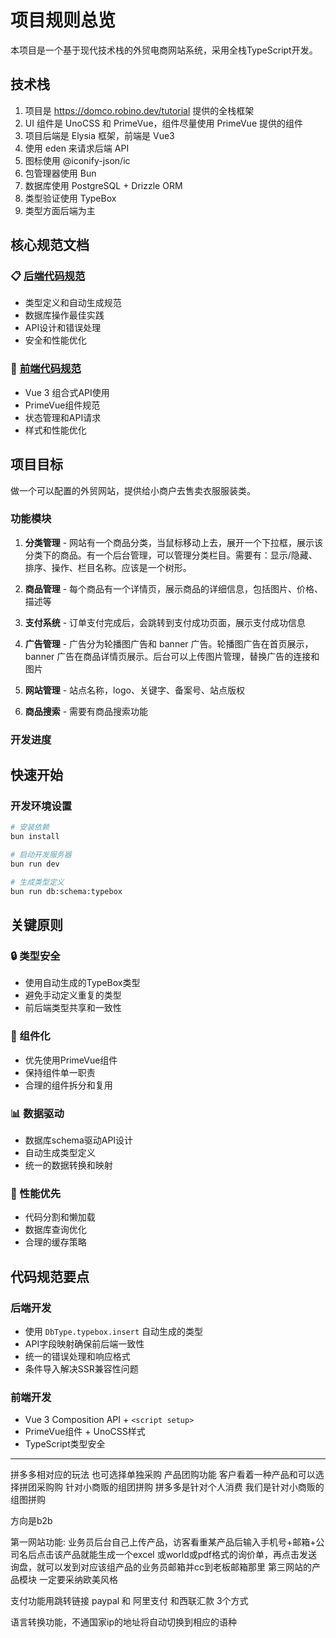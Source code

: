 # 项目规则总览

本项目是一个基于现代技术栈的外贸电商网站系统，采用全栈TypeScript开发。

## 技术栈
1. 项目是 https://domco.robino.dev/tutorial 提供的全栈框架
2. UI 组件是 UnoCSS 和 PrimeVue，组件尽量使用 PrimeVue 提供的组件
3. 项目后端是 Elysia 框架，前端是 Vue3
4. 使用 eden 来请求后端 API
5. 图标使用 @iconify-json/ic
6. 包管理器使用 Bun
7. 数据库使用 PostgreSQL + Drizzle ORM
8. 类型验证使用 TypeBox
9. 类型方面后端为主

## 核心规范文档

### 📋 [后端代码规范](./backend_coding_standards.md)
- 类型定义和自动生成规范
- 数据库操作最佳实践
- API设计和错误处理
- 安全和性能优化

### 🎨 [前端代码规范](./frontend_coding_standards.md)
- Vue 3 组合式API使用
- PrimeVue组件规范
- 状态管理和API请求
- 样式和性能优化



## 项目目标

做一个可以配置的外贸网站，提供给小商户去售卖衣服服装类。

### 功能模块

1. **分类管理** - 网站有一个商品分类，当鼠标移动上去，展开一个下拉框，展示该分类下的商品。有一个后台管理，可以管理分类栏目。需要有：显示/隐藏、排序、操作、栏目名称。应该是一个树形。

2. **商品管理** - 每个商品有一个详情页，展示商品的详细信息，包括图片、价格、描述等

3. **支付系统** - 订单支付完成后，会跳转到支付成功页面，展示支付成功信息

4. **广告管理** - 广告分为轮播图广告和 banner 广告。轮播图广告在首页展示，banner 广告在商品详情页展示。后台可以上传图片管理，替换广告的连接和图片

5. **网站管理** - 站点名称，logo、关键字、备案号、站点版权

6. **商品搜索** - 需要有商品搜索功能

### 开发进度


## 快速开始

### 开发环境设置
```bash
# 安装依赖
bun install

# 启动开发服务器
bun run dev

# 生成类型定义
bun run db:schema:typebox
```


## 关键原则

### 🔒 类型安全
- 使用自动生成的TypeBox类型
- 避免手动定义重复的类型
- 前后端类型共享和一致性

### 🎯 组件化
- 优先使用PrimeVue组件
- 保持组件单一职责
- 合理的组件拆分和复用

### 📊 数据驱动
- 数据库schema驱动API设计
- 自动生成类型定义
- 统一的数据转换和映射

### 🚀 性能优先
- 代码分割和懒加载
- 数据库查询优化
- 合理的缓存策略

## 代码规范要点

### 后端开发
- 使用 `DbType.typebox.insert` 自动生成的类型
- API字段映射确保前后端一致性
- 统一的错误处理和响应格式
- 条件导入解决SSR兼容性问题

### 前端开发
- Vue 3 Composition API + `<script setup>`
- PrimeVue组件 + UnoCSS样式
- TypeScript类型安全
---

拼多多相对应的玩法
也可选择单独采购
产品团购功能
客户看着一种产品和可以选择拼团采购购
针对小商贩的组团拼购
拼多多是针对个人消费
我们是针对小商贩的组图拼购

方向是b2b

第一网站功能: 业务员后台自己上传产品，访客看重某产品后输入手机号+邮箱+公司名后点击该产品就能生成一个excel 或world或pdf格式的询价单，再点击发送询盘，就可以发到对应该组产品的业务员邮箱并cc到老板邮箱那里 
第三网站的产品模块
一定要采纳欧美风格


支付功能用跳转链接
paypal 和 阿里支付 和西联汇款 3个方式

语言转换功能，不通国家ip的地址将自动切换到相应的语种